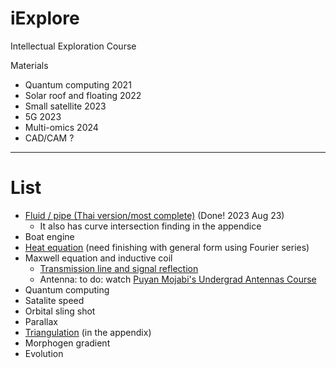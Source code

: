 # iExplore
Intellectual Exploration Course

Materials
* Quantum computing 2021
* Solar roof and floating 2022
* Small satellite 2023
* 5G 2023
* Multi-omics 2024
* CAD/CAM ?

---

# List

* [Fluid / pipe (Thai version/most complete)](https://colab.research.google.com/drive/1CSfoOS8UgC1YjZ7Zuv1RymNFU_sbocnD#scrollTo=bh1xpNdyyZYB) (Done! 2023 Aug 23)
  * It also has curve intersection finding in the appendice 
* Boat engine
* [Heat equation](https://colab.research.google.com/drive/1QZOAOLwLW2BdN5s-1vDP2-bGzzO9NdL4#scrollTo=RTOGclgqVrom) (need finishing with general form using Fourier series)
* Maxwell equation and inductive coil
  * [Transmission line and signal reflection](https://colab.research.google.com/drive/1IsK9jMlr4tgdoc_3-MzbGuC9o1wt8lMj)
  * Antenna: to do: watch [Puyan Mojabi's Undergrad Antennas Course](https://www.youtube.com/watch?v=GfgaJcir2XE&t=930s)
* Quantum computing
* Satalite speed
* Orbital sling shot
* Parallax
* [Triangulation](https://colab.research.google.com/drive/1CVxuKCuzqaiVYkAcUkeghuxdpH4PZATs#scrollTo=1JyZjradX8d-) (in the appendix)
* Morphogen gradient
* Evolution
